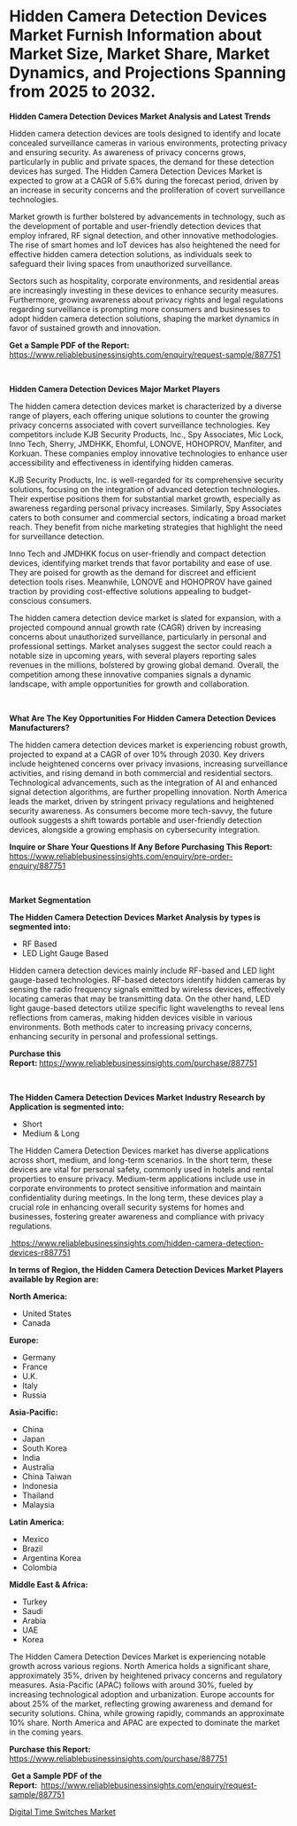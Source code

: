 <p><h1>Hidden Camera Detection Devices Market Furnish Information about Market Size, Market Share, Market Dynamics, and Projections Spanning from 2025 to 2032.</h1></p><p><strong>Hidden Camera Detection Devices Market Analysis and Latest Trends</strong></p>
<p><p>Hidden camera detection devices are tools designed to identify and locate concealed surveillance cameras in various environments, protecting privacy and ensuring security. As awareness of privacy concerns grows, particularly in public and private spaces, the demand for these detection devices has surged. The Hidden Camera Detection Devices Market is expected to grow at a CAGR of 5.6% during the forecast period, driven by an increase in security concerns and the proliferation of covert surveillance technologies.</p><p>Market growth is further bolstered by advancements in technology, such as the development of portable and user-friendly detection devices that employ infrared, RF signal detection, and other innovative methodologies. The rise of smart homes and IoT devices has also heightened the need for effective hidden camera detection solutions, as individuals seek to safeguard their living spaces from unauthorized surveillance.</p><p>Sectors such as hospitality, corporate environments, and residential areas are increasingly investing in these devices to enhance security measures. Furthermore, growing awareness about privacy rights and legal regulations regarding surveillance is prompting more consumers and businesses to adopt hidden camera detection solutions, shaping the market dynamics in favor of sustained growth and innovation.</p></p>
<p><strong>Get a Sample PDF of the Report:&nbsp;</strong> <a href="https://www.reliablebusinessinsights.com/enquiry/request-sample/887751?utm_campaign=2224&utm_medium=2&utm_source=Github&utm_content=ia&utm_term=10022025&utm_id=hidden-camera-detection-devices">https://www.reliablebusinessinsights.com/enquiry/request-sample/887751</a></p>
<p>&nbsp;</p>
<p><strong>Hidden Camera Detection Devices Major Market Players</strong></p>
<p><p>The hidden camera detection devices market is characterized by a diverse range of players, each offering unique solutions to counter the growing privacy concerns associated with covert surveillance technologies. Key competitors include KJB Security Products, Inc., Spy Associates, Mic Lock, Inno Tech, Sherry, JMDHKK, Ehomful, LONOVE, HOHOPROV, Manfiter, and Korkuan. These companies employ innovative technologies to enhance user accessibility and effectiveness in identifying hidden cameras.</p><p>KJB Security Products, Inc. is well-regarded for its comprehensive security solutions, focusing on the integration of advanced detection technologies. Their expertise positions them for substantial market growth, especially as awareness regarding personal privacy increases. Similarly, Spy Associates caters to both consumer and commercial sectors, indicating a broad market reach. They benefit from niche marketing strategies that highlight the need for surveillance detection.</p><p>Inno Tech and JMDHKK focus on user-friendly and compact detection devices, identifying market trends that favor portability and ease of use. They are poised for growth as the demand for discreet and efficient detection tools rises. Meanwhile, LONOVE and HOHOPROV have gained traction by providing cost-effective solutions appealing to budget-conscious consumers.</p><p>The hidden camera detection device market is slated for expansion, with a projected compound annual growth rate (CAGR) driven by increasing concerns about unauthorized surveillance, particularly in personal and professional settings. Market analyses suggest the sector could reach a notable size in upcoming years, with several players reporting sales revenues in the millions, bolstered by growing global demand. Overall, the competition among these innovative companies signals a dynamic landscape, with ample opportunities for growth and collaboration.</p></p>
<p>&nbsp;</p>
<p><strong>What Are The Key Opportunities For Hidden Camera Detection Devices Manufacturers?</strong></p>
<p><p>The hidden camera detection devices market is experiencing robust growth, projected to expand at a CAGR of over 10% through 2030. Key drivers include heightened concerns over privacy invasions, increasing surveillance activities, and rising demand in both commercial and residential sectors. Technological advancements, such as the integration of AI and enhanced signal detection algorithms, are further propelling innovation. North America leads the market, driven by stringent privacy regulations and heightened security awareness. As consumers become more tech-savvy, the future outlook suggests a shift towards portable and user-friendly detection devices, alongside a growing emphasis on cybersecurity integration.</p></p>
<p><strong>Inquire or Share Your Questions If Any Before Purchasing This Report:</strong> <a href="https://www.reliablebusinessinsights.com/enquiry/pre-order-enquiry/887751?utm_campaign=2224&utm_medium=2&utm_source=Github&utm_content=ia&utm_term=10022025&utm_id=hidden-camera-detection-devices">https://www.reliablebusinessinsights.com/enquiry/pre-order-enquiry/887751</a></p>
<p>&nbsp;</p>
<p><strong>Market Segmentation</strong></p>
<p><strong>The Hidden Camera Detection Devices Market Analysis by types is segmented into:</strong></p>
<p><ul><li>RF Based</li><li>LED Light Gauge Based</li></ul></p>
<p><p>Hidden camera detection devices mainly include RF-based and LED light gauge-based technologies. RF-based detectors identify hidden cameras by sensing the radio frequency signals emitted by wireless devices, effectively locating cameras that may be transmitting data. On the other hand, LED light gauge-based detectors utilize specific light wavelengths to reveal lens reflections from cameras, making hidden devices visible in various environments. Both methods cater to increasing privacy concerns, enhancing security in personal and professional settings.</p></p>
<p><strong>Purchase this Report:&nbsp;</strong><a href="https://www.reliablebusinessinsights.com/purchase/887751?utm_campaign=2224&utm_medium=2&utm_source=Github&utm_content=ia&utm_term=10022025&utm_id=hidden-camera-detection-devices">https://www.reliablebusinessinsights.com/purchase/887751</a></p>
<p>&nbsp;</p>
<p><strong>The Hidden Camera Detection Devices Market Industry Research by Application is segmented into:</strong></p>
<p><ul><li>Short</li><li>Medium & Long</li></ul></p>
<p><p>The Hidden Camera Detection Devices market has diverse applications across short, medium, and long-term scenarios. In the short term, these devices are vital for personal safety, commonly used in hotels and rental properties to ensure privacy. Medium-term applications include use in corporate environments to protect sensitive information and maintain confidentiality during meetings. In the long term, these devices play a crucial role in enhancing overall security systems for homes and businesses, fostering greater awareness and compliance with privacy regulations.</p></p>
<p><a href="https://www.reliablebusinessinsights.com/hidden-camera-detection-devices-r887751?utm_campaign=2224&utm_medium=2&utm_source=Github&utm_content=ia&utm_term=10022025&utm_id=hidden-camera-detection-devices">&nbsp;https://www.reliablebusinessinsights.com/hidden-camera-detection-devices-r887751</a></p>
<p><strong>In terms of Region, the Hidden Camera Detection Devices Market Players available by Region are:</strong></p>
<p>
    <p> <strong> North America: </strong>
        <ul>
            <li>United States</li>
            <li>Canada</li>
        </ul>
        </p> 
    <p> <strong> Europe: </strong>
        <ul>
            <li>Germany</li>
            <li>France</li>
            <li>U.K.</li>
            <li>Italy</li>
            <li>Russia</li>
        </ul>
        </p> 
    <p> <strong> Asia-Pacific: </strong>
        <ul>
            <li>China</li>
            <li>Japan</li>
            <li>South Korea</li>
            <li>India</li>
            <li>Australia</li>
            <li>China Taiwan</li>
            <li>Indonesia</li>
            <li>Thailand</li>
            <li>Malaysia</li>
        </ul>
        </p> 
    <p> <strong> Latin America: </strong>
        <ul>
            <li>Mexico</li>
            <li>Brazil</li>
            <li>Argentina Korea</li>
            <li>Colombia</li>
        </ul>
        </p> 
    <p> <strong> Middle East & Africa: </strong>
        <ul>
            <li>Turkey</li>
            <li>Saudi</li>
            <li>Arabia</li>
            <li>UAE</li>
            <li>Korea</li>
        </ul>
    </p>
    </p>
<p><p>The Hidden Camera Detection Devices Market is experiencing notable growth across various regions. North America holds a significant share, approximately 35%, driven by heightened privacy concerns and regulatory measures. Asia-Pacific (APAC) follows with around 30%, fueled by increasing technological adoption and urbanization. Europe accounts for about 25% of the market, reflecting growing awareness and demand for security solutions. China, while growing rapidly, commands an approximate 10% share. North America and APAC are expected to dominate the market in the coming years.</p></p>
<p><strong>Purchase this Report: </strong><a href="https://www.reliablebusinessinsights.com/purchase/887751?utm_campaign=2224&utm_medium=2&utm_source=Github&utm_content=ia&utm_term=10022025&utm_id=hidden-camera-detection-devices">https://www.reliablebusinessinsights.com/purchase/887751</a></p>
<p>&nbsp;<strong>Get a Sample PDF of the Report:&nbsp;&nbsp;</strong><a href="https://www.reliablebusinessinsights.com/enquiry/request-sample/887751?utm_campaign=2224&utm_medium=2&utm_source=Github&utm_content=ia&utm_term=10022025&utm_id=hidden-camera-detection-devices">https://www.reliablebusinessinsights.com/enquiry/request-sample/887751</a></p>
<p><strong></strong></p>
<p><p><a href="https://github.com/gerdabatiskzv9/Market-Research-Report-List-1/blob/main/digital-time-switches-market.md?utm_campaign=2224&utm_medium=2&utm_source=Github&utm_content=ia&utm_term=10022025&utm_id=hidden-camera-detection-devices">Digital Time Switches Market</a></p></p>